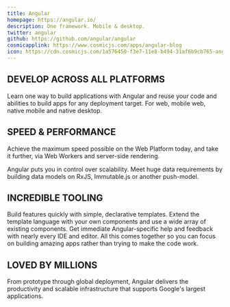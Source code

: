 ```yaml
---
title: Angular
homepage: https://angular.io/
description: One framework. Mobile & desktop.
twitter: angular
github: https://github.com/angular/angular
cosmicapplink: https://www.cosmicjs.com/apps/angular-blog
icon: https://cdn.cosmicjs.com/1a576450-f3e7-11e8-b494-31af6b9cb765-angular.svg
---
```


## DEVELOP ACROSS ALL PLATFORMS
Learn one way to build applications with Angular and reuse your code and abilities to build apps for any deployment target. For web, mobile web, native mobile and native desktop.

## SPEED & PERFORMANCE
Achieve the maximum speed possible on the Web Platform today, and take it further, via Web Workers and server-side rendering.

Angular puts you in control over scalability. Meet huge data requirements by building data models on RxJS, Immutable.js or another push-model.

## INCREDIBLE TOOLING
Build features quickly with simple, declarative templates. Extend the template language with your own components and use a wide array of existing components. Get immediate Angular-specific help and feedback with nearly every IDE and editor. All this comes together so you can focus on building amazing apps rather than trying to make the code work.

## LOVED BY MILLIONS
From prototype through global deployment, Angular delivers the productivity and scalable infrastructure that supports Google's largest applications.